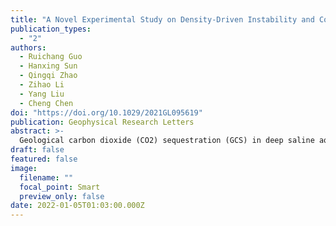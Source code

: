 ```yaml
---
title: "A Novel Experimental Study on Density-Driven Instability and Convective Dissolution in Porous Media"
publication_types:
  - "2"
authors:
  - Ruichang Guo
  - Hanxing Sun
  - Qingqi Zhao
  - Zihao Li
  - Yang Liu
  - Cheng Chen
doi: "https://doi.org/10.1029/2021GL095619"
publication: Geophysical Research Letters
abstract: >-
  Geological carbon dioxide (CO2) sequestration (GCS) in deep saline aquifers is a promising solution to mitigate the impact of anthropogenic CO2 emissions on global climate change. CO2 dissolved in formation water increases the solution density and can lead to miscible density-driven downward convection, which significantly accelerates the dissolution trapping of injected CO2. Experimental studies on miscible density-driven convection have been limited. In the laboratory, we found an empirical linear correlation between reflected green light intensity and solute concentration, which enabled in situ measurements of solute concentrations in the spatial and temporal domains and consequently the mass flux across the top boundary of the porous medium. Using the novel experimental techniques, we determined the critical Rayleigh-Darcy number and critical time scales for the onset of density-driven instability and convective dissolution. This is the first study to determine these critical system parameters using laboratory experiments.
draft: false
featured: false
image:
  filename: ""
  focal_point: Smart
  preview_only: false
date: 2022-01-05T01:03:00.000Z
---
```


